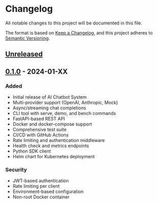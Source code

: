 # Changelog

All notable changes to this project will be documented in this file.

The format is based on [Keep a Changelog](https://keepachangelog.com/en/1.0.0/),
and this project adheres to [Semantic Versioning](https://semver.org/spec/v2.0.0.html).

## [Unreleased]

## [0.1.0] - 2024-01-XX

### Added
- Initial release of AI Chatbot System
- Multi-provider support (OpenAI, Anthropic, Mock)
- Async/streaming chat completions
- CLI tool with serve, demo, and bench commands
- FastAPI-based REST API
- Docker and docker-compose support
- Comprehensive test suite
- CI/CD with GitHub Actions
- Rate limiting and authentication middleware
- Health check and metrics endpoints
- Python SDK client
- Helm chart for Kubernetes deployment

### Security
- JWT-based authentication
- Rate limiting per client
- Environment-based configuration
- Non-root Docker container

[unreleased]: https://github.com/cbratkovics/chatbot-ai-system/compare/v0.1.0...HEAD
[0.1.0]: https://github.com/cbratkovics/chatbot-ai-system/releases/tag/v0.1.0